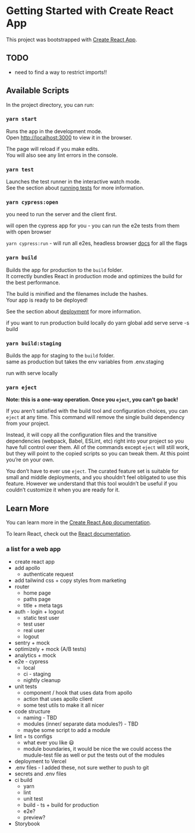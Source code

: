 # Getting Started with Create React App

This project was bootstrapped with [Create React App](https://github.com/facebook/create-react-app).

## TODO
- need to find a way to restrict imports!!
## Available Scripts

In the project directory, you can run:

### `yarn start`

Runs the app in the development mode.\
Open [http://localhost:3000](http://localhost:3000) to view it in the browser.

The page will reload if you make edits.\
You will also see any lint errors in the console.

### `yarn test`

Launches the test runner in the interactive watch mode.\
See the section about [running tests](https://facebook.github.io/create-react-app/docs/running-tests) for more information.

### `yarn cypress:open`
you need to run the server and the client first.

will open the cypress app for you - you can run the e2e tests from them with open browser


`yarn cypress:run` - will run all e2es, headless browser [docs](https://docs.cypress.io/guides/guides/command-line#cypress-run) for all the flags


### `yarn build`

Builds the app for production to the `build` folder.\
It correctly bundles React in production mode and optimizes the build for the best performance.

The build is minified and the filenames include the hashes.\
Your app is ready to be deployed!

See the section about [deployment](https://facebook.github.io/create-react-app/docs/deployment) for more information.

if you want to run production build locally do
yarn global add serve
serve -s build

### `yarn build:staging`
Builds the app for staging to the `build` folder.\
same as production but takes the env variables from .env.staging

run with serve locally


### `yarn eject`

**Note: this is a one-way operation. Once you `eject`, you can’t go back!**

If you aren’t satisfied with the build tool and configuration choices, you can `eject` at any time. This command will remove the single build dependency from your project.

Instead, it will copy all the configuration files and the transitive dependencies (webpack, Babel, ESLint, etc) right into your project so you have full control over them. All of the commands except `eject` will still work, but they will point to the copied scripts so you can tweak them. At this point you’re on your own.

You don’t have to ever use `eject`. The curated feature set is suitable for small and middle deployments, and you shouldn’t feel obligated to use this feature. However we understand that this tool wouldn’t be useful if you couldn’t customize it when you are ready for it.

## Learn More

You can learn more in the [Create React App documentation](https://facebook.github.io/create-react-app/docs/getting-started).

To learn React, check out the [React documentation](https://reactjs.org/).


### a list for a web app

* create react app
* add apollo
  * authenticate request
* add tailwind css + copy styles from marketing
* router
  * home page
  * paths page
  * title + meta tags
* auth - login + logout
  * static test user
  * test user
  * real user
  * logout
* sentry + mock
* optimizely + mock (A/B tests)
* analytics + mock
* e2e - cypress
  * local
  * ci -  staging 
  * nightly cleanup
* unit tests
  * component / hook that uses data from apollo
  * action that uses apollo client
  * some test utils to make it all nicer
* code structure
  * naming - TBD
  * modules (inner/ separate data modules?) - TBD
  * maybe some script to add a module
* lint + ts configs
  * what ever you like 😃
  * module boundaries, it would be nice the we could access the mudule-test file as well or put the tests out of the modules
* deployment to Vercel
* .env files - I added these, not sure wether to push to git
* secrets and .env files
* ci build
  * yarn
  * lint
  * unit test
  * build - ts + build for production
  * e2e?
  * preview?
* Storybook
